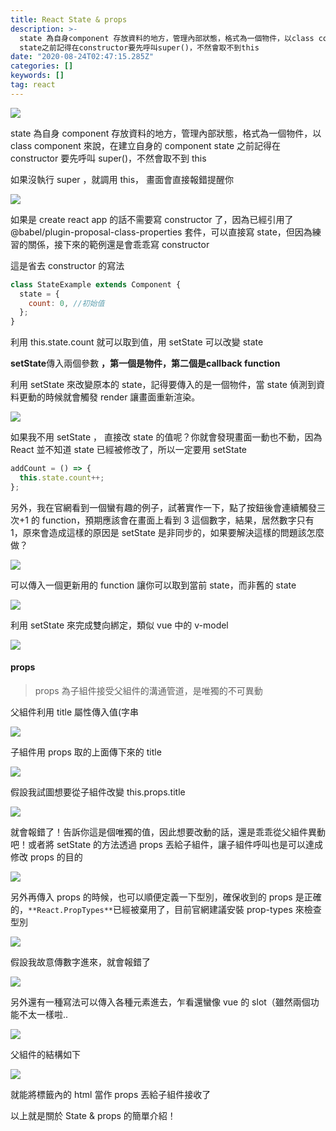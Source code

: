 ```yaml
---
title: React State & props
description: >-
  state 為自身component 存放資料的地方，管理內部狀態，格式為一個物件，以class component來說，在建立自身的component
  state之前記得在constructor要先呼叫super()，不然會取不到this
date: "2020-08-24T02:47:15.285Z"
categories: []
keywords: []
tag: react
---
```


![](/img/1__difOmaUKyEZrmlq4HliN1w.jpeg)

state 為自身 component 存放資料的地方，管理內部狀態，格式為一個物件，以 class component 來說，在建立自身的 component state 之前記得在 constructor 要先呼叫 super()，不然會取不到 this

如果沒執行 super ，就調用 this， 畫面會直接報錯提醒你

![](/img/1__xVj78ZwTzr__1OPUWRDAw9Q.png)

如果是 create react app 的話不需要寫 constructor 了，因為已經引用了@babel/plugin-proposal-class-properties 套件，可以直接寫 state，但因為練習的關係，接下來的範例還是會乖乖寫 constructor

這是省去 constructor 的寫法

```javascript
class StateExample extends Component {
  state = {
    count: 0, //初始值
  };
}
```

利用 this.state.count 就可以取到值，用 setState 可以改變 state

**setState**傳入兩個參數 **，**第一個是**物件，**第二個是**callback function**

利用 setState 來改變原本的 state，記得要傳入的是一個物件，當 state 偵測到資料更動的時候就會觸發 render 讓畫面重新渲染。

![](/img/1__Dh__epaQsgM1NqK8YO7daqA.png)

如果我不用 setState ， 直接改 state 的值呢？你就會發現畫面一動也不動，因為 React 並不知道 state 已經被修改了，所以一定要用 setState

```javascript
addCount = () => {
  this.state.count++;
};
```

另外，我在官網看到一個蠻有趣的例子，試著實作一下，點了按鈕後會連續觸發三次+1 的 function，預期應該會在畫面上看到 3 這個數字，結果，居然數字只有 1，原來會造成這樣的原因是 setState 是非同步的，如果要解決這樣的問題該怎麼做？

![](/img/1__0HEjgYb7sngA9QdVUbQhLA.png)

可以傳入一個更新用的 function 讓你可以取到當前 state，而非舊的 state

![](/img/1__392tjzuoRAplxuFIGk4yFw.png)

利用 setState 來完成雙向綁定，類似 vue 中的 v-model

![](/img/1__HdCeTAEUEUwhp1EED9OMrg.png)

#### **props**

> props 為子組件接受父組件的溝通管道，是唯獨的不可異動

父組件利用 title 屬性傳入值(字串

![](/img/1__9gVkeKn__jke44r7dxTjkVA.png)

子組件用 props 取的上面傳下來的 title

![](/img/1__ROxTJR86Q1t0l4CvJCXAFA.png)

假設我試圖想要從子組件改變 this.props.title

![](/img/1__pxFSulLSLgvn9yCnTSprkw.png)

就會報錯了！告訴你這是個唯獨的值，因此想要改動的話，還是乖乖從父組件異動吧！或者將 setState 的方法透過 props 丟給子組件，讓子組件呼叫也是可以達成修改 props 的目的

![](/img/1__8T9RD__jiGQEJwwjITtfW8w.png)

另外再傳入 props 的時候，也可以順便定義一下型別，確保收到的 props 是正確的，`**React.PropTypes**`已經被棄用了，目前官網建議安裝 prop-types 來檢查型別

![](/img/1__XpVsdPs__ovc02W4SVl__2jg.png)

假設我故意傳數字進來，就會報錯了

![](/img/1__S__d7emf0kq3MSmEgzbv7EA.png)

另外還有一種寫法可以傳入各種元素進去，乍看還蠻像 vue 的 slot（雖然兩個功能不太一樣啦..

![](/img/1__vBOq3c3HzyR0lds0NgZMig.png)

父組件的結構如下

![](/img/1__b3UTKODzWS6nf7HMlbLhiQ.png)

就能將<PropsExample>標籤內的 html 當作 props 丟給子組件接收了

以上就是關於 State & props 的簡單介紹！
